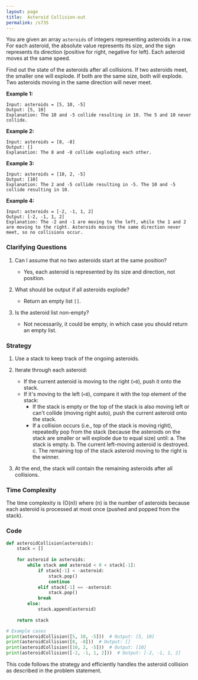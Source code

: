 ```yaml
---
layout: page
title:  Asteroid Collision-out
permalink: /s735
---
```

You are given an array `asteroids` of integers representing asteroids in a row. For each asteroid, the absolute value represents its size, and the sign represents its direction (positive for right, negative for left). Each asteroid moves at the same speed.

Find out the state of the asteroids after all collisions. If two asteroids meet, the smaller one will explode. If both are the same size, both will explode. Two asteroids moving in the same direction will never meet.

**Example 1:**

```
Input: asteroids = [5, 10, -5]
Output: [5, 10]
Explanation: The 10 and -5 collide resulting in 10. The 5 and 10 never collide.
```

**Example 2:**

```
Input: asteroids = [8, -8]
Output: []
Explanation: The 8 and -8 collide exploding each other.
```

**Example 3:**

```
Input: asteroids = [10, 2, -5]
Output: [10]
Explanation: The 2 and -5 collide resulting in -5. The 10 and -5 collide resulting in 10.
```

**Example 4:**

```
Input: asteroids = [-2, -1, 1, 2]
Output: [-2, -1, 1, 2]
Explanation: The -2 and -1 are moving to the left, while the 1 and 2 are moving to the right. Asteroids moving the same direction never meet, so no collisions occur.
```

### Clarifying Questions
1. Can I assume that no two asteroids start at the same position?
   - Yes, each asteroid is represented by its size and direction, not position.
   
2. What should be output if all asteroids explode?
   - Return an empty list `[]`.

3. Is the asteroid list non-empty?
   - Not necessarily, it could be empty, in which case you should return an empty list. 

### Strategy
1. Use a stack to keep track of the ongoing asteroids.
2. Iterate through each asteroid:
   - If the current asteroid is moving to the right (`>0`), push it onto the stack.
   - If it's moving to the left (`<0`), compare it with the top element of the stack:
     - If the stack is empty or the top of the stack is also moving left or can't collide (moving right auto), push the current asteroid onto the stack.
     - If a collision occurs (i.e., top of the stack is moving right), repeatedly pop from the stack (because the asteroids on the stack are smaller or will explode due to equal size) until:
       a. The stack is empty.
       b. The current left-moving asteroid is destroyed.
       c. The remaining top of the stack asteroid moving to the right is the winner.
     
3. At the end, the stack will contain the remaining asteroids after all collisions.

### Time Complexity
The time complexity is \(O(n)\) where \(n\) is the number of asteroids because each asteroid is processed at most once (pushed and popped from the stack).

### Code

```python
def asteroidCollision(asteroids):
    stack = []
    
    for asteroid in asteroids:
        while stack and asteroid < 0 < stack[-1]:
            if stack[-1] < -asteroid:
                stack.pop()
                continue
            elif stack[-1] == -asteroid:
                stack.pop()
            break
        else:
            stack.append(asteroid)
    
    return stack

# Example cases
print(asteroidCollision([5, 10, -5]))  # Output: [5, 10]
print(asteroidCollision([8, -8]))  # Output: []
print(asteroidCollision([10, 2, -5]))  # Output: [10]
print(asteroidCollision([-2, -1, 1, 2]))  # Output: [-2, -1, 1, 2]
```
This code follows the strategy and efficiently handles the asteroid collision as described in the problem statement.